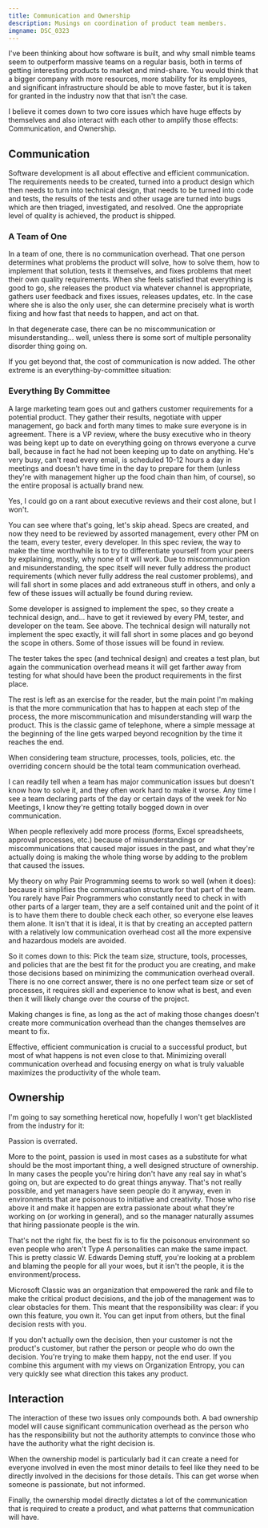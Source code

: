 ```yaml
---
title: Communication and Ownership
description: Musings on coordination of product team members.
imgname: DSC_0323
---
```


I've been thinking about how software is built, and why small nimble teams seem to outperform massive teams on a regular basis, both in terms of getting interesting products to market and mind-share.  You would think that a bigger company with more resources, more stability for its employees, and significant infrastructure should be able to move faster, but it is taken for granted in the industry now that that isn't the case.

I believe it comes down to two core issues which have huge effects by themselves and also interact with each other to amplify those effects: Communication, and Ownership.

## Communication

Software development is all about effective and efficient communication.  The requirements needs to be created, turned into a product design which then needs to turn into technical design, that needs to be turned into code and tests, the results of the tests and other usage are turned into bugs which are then triaged, investigated, and resolved.  One the appropriate level of quality is achieved, the product is shipped.

### A Team of One

In a team of one, there is no communication overhead.  That one person determines what problems the product will solve, how to solve them, how to implement that solution, tests it themselves, and fixes problems that meet their own quality requirements.  When she feels satisfied that everything is good to go, she releases the product via whatever channel is appropriate, gathers user feedback and fixes issues, releases updates, etc.   In the case where she is also the only user, she can determine precisely what is worth fixing and how fast that needs to happen, and act on that.

In that degenerate case, there can be no miscommunication or misunderstanding... well, unless there is some sort of multiple personality disorder thing going on.

If you get beyond that, the cost of communication is now added.  The other extreme is an everything-by-committee situation:

### Everything By Committee

A large marketing team goes out and gathers customer requirements for a potential product.  They gather their results, negotiate with upper management, go back and forth many times to make sure everyone is in agreement.  There is a VP review, where the busy executive who in theory was being kept up to date on everything going on throws everyone a curve ball, because in fact he had not been keeping up to date on anything.  He's very busy, can't read every email, is scheduled 10-12 hours a day in meetings and doesn't have time in the day to prepare for them (unless they're with management higher up the food chain than him, of course), so the entire proposal is actually brand new.

Yes, I could go on a rant about executive reviews and their cost alone, but I won't.

You can see where that's going, let's skip ahead.  Specs are created, and now they need to be reviewed by assorted management, every other PM on the team, every tester, every developer.  In this spec review, the way to make the time worthwhile is to try to differentiate yourself from your peers by explaining, mostly, why none of it will work.  Due to miscommunication and misunderstanding, the spec itself will never fully address the product requirements (which never fully address the real customer problems), and will fall short in some places and add extraneous stuff in others, and only a few of these issues will actually be found during review.

Some developer is assigned to implement the spec, so they create a technical design, and... have to get it reviewed by every PM, tester, and developer on the team.  See above.  The technical design will naturally not implement the spec exactly, it will fall short in some places and go beyond the scope in others.  Some of those issues will be found in review.

The tester takes the spec (and technical design) and creates a test plan, but again the communication overhead means it will get farther away from testing for what should have been the product requirements in the first place.

The rest is left as an exercise for the reader, but the main point I'm making is that the more communication that has to happen at each step of the process, the more miscommunication and misunderstanding will warp the product.  This is the classic game of telephone, where a simple message at the beginning of the line gets warped beyond recognition by the time it reaches the end.

When considering team structure, processes, tools, policies, etc. the overriding concern should be the total team communication overhead.

I can readily tell when a team has major communication issues but doesn't know how to solve it, and they often work hard to make it worse.  Any time I see a team declaring parts of the day or certain days of the week for No Meetings,  I know they're getting totally bogged down in over communication.

When people reflexively add more process (forms, Excel spreadsheets, approval processes, etc.) because of misunderstandings or miscommunications that caused major issues in the past, and what they're actually doing is making the whole thing worse by adding to the problem that caused the issues.

My theory on why Pair Programming seems to work so well (when it does): because it simplifies the communication structure for that part of the team.  You rarely have Pair Programmers who constantly need to check in with other parts of a larger team, they are a self contained unit and the point of it is to have them there to double check each other, so everyone else leaves them alone.  It isn't that it is ideal, it is that by creating an accepted pattern with a relatively low communication overhead cost all the more expensive and hazardous models are avoided.

So it comes down to this:  Pick the team size, structure, tools, processes, and policies that are the best fit for the product you are creating, and make those decisions based on minimizing the communication overhead overall.  There is no one correct answer, there is no one perfect team size or set of processes, it requires skill and experience to know what is best, and even then it will likely change over the course of the project.

Making changes is fine, as long as the act of making those changes doesn't create more communication overhead than the changes themselves are meant to fix.

Effective, efficient communication is crucial to a successful product, but most of what happens is not even close to that.  Minimizing overall communication overhead and focusing energy on what is truly valuable maximizes the productivity of the whole team.

## Ownership

I'm going to say something heretical now, hopefully I won't get blacklisted from the industry for it:

Passion is overrated.

More to the point, passion is used in most cases as a substitute for what should be the most important thing, a well designed structure of ownership.  In many cases the people you're hiring don't have any real say in what's going on, but are expected to do great things anyway.  That's not really possible, and yet managers have seen people do it anyway, even in environments that are poisonous to initiative and creativity.  Those who rise above it and make it happen are extra passionate about what they're working on (or working in general), and so the manager naturally assumes that hiring passionate people is the win.

That's not the right fix, the best fix is to fix the poisonous environment so even people who aren't Type A personalities can make the same impact.  This is pretty classic W. Edwards Deming stuff, you're looking at a problem and blaming the people for all your woes, but it isn't the people, it is the environment/process.

Microsoft Classic was an organization that empowered the rank and file to make the critical product decisions, and the job of the management was to clear obstacles for them.  This meant that the responsibility was clear: if you own this feature, you own it.  You can get input from others, but the final decision rests with you.

If you don't actually own the decision, then your customer is not the product's customer, but rather the person or people who do own the decision.  You're trying to make them happy, not the end user.  If you combine this argument with my views on Organization Entropy, you can very quickly see what direction this takes any product.

## Interaction

The interaction of these two issues only compounds both.  A bad ownership model will cause significant communication overhead as the person who has the responsibility but not the authority attempts to convince those who have the authority what the right decision is.

When the ownership model is particularly bad it can create a need for everyone involved in even the most minor details to feel like they need to be directly involved in the decisions for those details.  This can get worse when someone is passionate, but not informed.

Finally, the ownership model directly dictates a lot of the communication that is required to create a product, and what patterns that communication will have.
